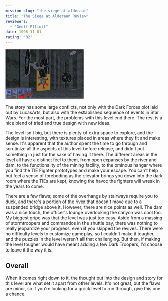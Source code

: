 ```yaml
---
mission-slug: "the-siege-at-alderaan"
title: "The Siege at Alderaan Review"
reviewers: 
  - "Geoff Elliott"
date: 1996-11-01
rating: "82"
---
```


![TIE hangar screenshot](./alderaan.png "Kyle must steal the plans for the Emperor's new starfighter.")

The story has some large conflicts, not only with the Dark Forces plot laid out by LucasArts, but also with the established sequence of events in Star Wars. For the most part, the problems with this level end there. The rest is a nice blend of tried and true design with new ideas.

The level isn't big, but there is plenty of extra space to explore, and the design is interesting, with textures placed in areas where they fit and make sense. It's apparent that the author spent the time to go through and scrutinize all the aspects of this level before release, and didn't put something in just for the sake of having it there. The different areas in the level all have a distinct feel to them, from open expanses by the river and dam, to the functionality of the mining facility, to the ominous hangar where you find the TIE Fighter prototypes and make your escape. You can't help but feel a sense of foreboding as the elevator brings you down into the dark room where the TIEs are kept, knowing the havoc the fighters will wreak in the years to come.

There are a few flaws; some of the overhangs by stairways require you to duck, and there's a portion of the river that doesn't move due to a suspended bridge above it. However, there are nice points as well. The dam was a nice touch, the officer's lounge overlooking the canyon was cool too. My biggest gripe was that the level was just too easy. Aside from a massing of stormtroopers and commandos in the shuttle bay, there was nothing to really jeopardize your progress, even if you skipped the revives. There were no difficulty levels to customize gameplay, so I couldn't make it tougher, and the puzzles in the level weren't all that challenging. But then, if making the level tougher would have meant adding a few Dark Troopers, I'd choose to leave it the way it is.

## Overall

When it comes right down to it, the thought put into the design and story for this level are what set it apart from other levels. It's not great, but the flaws are minor, so if you're looking for a quick level to run through, give this one a chance.